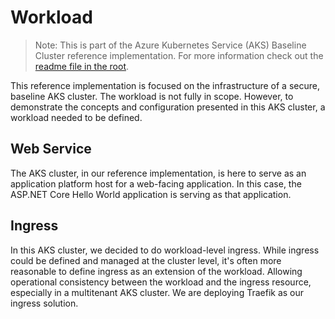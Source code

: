 # Workload

> Note: This is part of the Azure Kubernetes Service (AKS) Baseline Cluster reference implementation. For more information check out the [readme file in the root](../README.md).

This reference implementation is focused on the infrastructure of a secure, baseline AKS cluster. The workload is not fully in scope. However, to demonstrate the concepts and configuration presented in this AKS cluster, a workload needed to be defined.

## Web Service

The AKS cluster, in our reference implementation, is here to serve as an application platform host for a web-facing application. In this case, the ASP.NET Core Hello World application is serving as that application.

## Ingress

In this AKS cluster, we decided to do workload-level ingress. While ingress could be defined and managed at the cluster level, it's often more reasonable to define ingress as an extension of the workload. Allowing operational consistency between the workload and the ingress resource, especially in a multitenant AKS cluster. We are deploying Traefik as our ingress solution.
